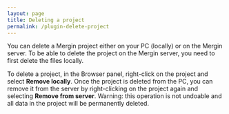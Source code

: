 ```yaml
---
layout: page
title: Deleting a project
permalink: /plugin-delete-project
---
```


You can delete a Mergin project either on your PC (locally) or on the Mergin server. To be able to delete the project on the Mergin server, you need to first delete the files locally.

To delete a project, in the Browser panel, right-click on the project and select **Remove locally**. Once the project is deleted from the PC, you can remove it from the server by right-clicking on the project again and selecting **Remove from server**. Warning: this operation is not undoable and all data in the project will be permanently deleted.
